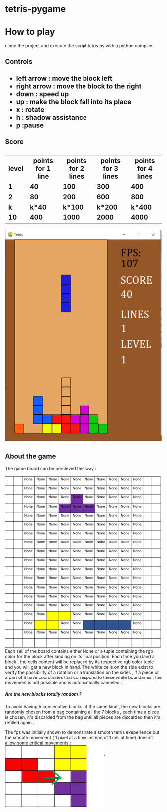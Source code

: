 # tetris-pygame
<h1> How to play </h1>
 clone the project and execute the script tetris.py with a python compiler 
<h2> Controls <h2>
<ul>
  <li>left arrow : move the block left  </li>
  <li>right arrow : move the block to the right  </li>
  <li> down : speed up </li>
  <li> up : make the block fall into its place</li>
  <li> x : rotate </li>
  <li> h : shadow assistance </li>
  <li> p :pause </li>
  </ul>
<h2> Score <h2>
  <table> <th>level  </th> <th> points for 1 line </th> <th> points for 2 lines </th> <th> points for 3 lines </th> <th> points for 4 lines </th>
<tr> <td>1 </td><td> 40 </td><td> 100 </td><td> 300 </td><td>400 </td> </tr>
    <tr><td>2 </td><td>80 </td><td> 200 </td><td> 600 </td><td> 800</td></tr>
<tr><td>k </td><td> k*40 </td><td> k*100 </td><td> k*200 </td><td> k*400</td></tr>
<tr><td>10 </td><td> 400 </td><td> 1000</td><td> 2000 </td><td> 4000</td></tr>
  </table>

 ![](/tetris.png)
<h2> About the game </h2>
The game board can be percieved this way :
  
  ![](/example.png)
Each sell of the board contains either None or a tuple containing the rgb color for the block after landing on its final position.
Each time you land a block , the cells content will be replaced by its respective rgb color tuple and you will get a new block in hand.
The white cells on the side exist to verify the possibility of a rotation or a translation on the sides , if a piece or a part of it have coordinates that correspond to these white boundaries , the movement is not possible and is automatically canceled .
  <h5> Are the new blocks totally random ? </h5>
  To avoid having 5 consecutive blocks of the same kind , the new blocks are randomly chosen from a bag containing all the 7 blocks , each time a piece is chosen, it's 
 discarded from the bag until all pieces are discarded then it's refilled again .

The fps was initially shown to demonstrate a smooth tetris exeperience but the smooth movement ( 1 pixel at a time instead of 1 cell at time) doesn't allow some critical movements :
 ![](/example2.png)
